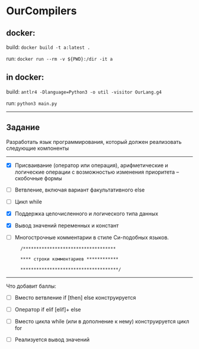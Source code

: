 # OurCompilers
## docker:
build:
```docker build -t a:latest .```

run:
```docker run --rm -v ${PWD}:/dir -it a```

## in docker:
build: 
```antlr4 -Dlanguage=Python3 -o util -visitor OurLang.g4```

run: 
```python3 main.py```

---
## Задание
Разработать язык программирования, который должен реализовать следующие компоненты

---
-[x] Присваивание (оператор или операция), арифметические и логические операции с возможностью изменения приоритета – скобочные формы 
-[ ] Ветвление, включая вариант факультативного else 
-[ ] Цикл while 
-[x] Поддержка целочисленного и логического типа данных 
-[x] Вывод значений переменных и констант
-[ ] Многострочные комментарии в стиле Си-подобных языков.

        /***********************************
        
        **** строки комментариев ************
        
        *************************************/

---
Что добавит баллы:
-[ ] Вместо ветвление if [then] else конструируется 
-[ ] Оператор if elif [elif]+ else
-[ ] Вместо цикла while (или в дополнение к нему) конструируется цикл for
-[ ] Реализуется вывод значений



